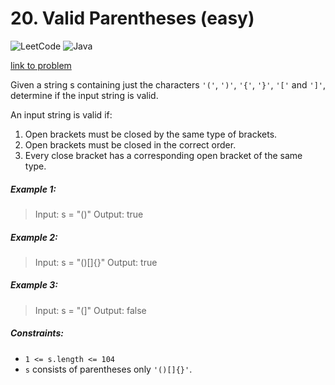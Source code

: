 # 20. Valid Parentheses (easy)

![LeetCode](https://img.shields.io/badge/LeetCode-000000?style=for-the-badge&logo=LeetCode&logoColor=#d16c06)
![Java](https://img.shields.io/badge/java-%23ED8B00.svg?style=for-the-badge&logo=openjdk&logoColor=white)

[link to problem](https://leetcode.com/problems/valid-parentheses/description/)

Given a string s containing just the characters `'('`, `')'`, `'{'`, `'}'`, `'['` and `']'`, determine if the input
string is valid.

An input string is valid if:

1. Open brackets must be closed by the same type of brackets.
2. Open brackets must be closed in the correct order.
3. Every close bracket has a corresponding open bracket of the same type.

##### Example 1:

> Input: s = "()"
> Output: true

##### Example 2:

> Input: s = "()[]{}"
> Output: true

##### Example 3:

> Input: s = "(]"
> Output: false

##### Constraints:

* `1 <= s.length <= 104`
* `s` consists of parentheses only `'()[]{}'`.